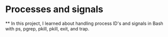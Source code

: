 # Processes and signals
** In this project, I learned about handling process ID's and signals in Bash with ps, pgrep, pkill, pkill, exit, and trap.
